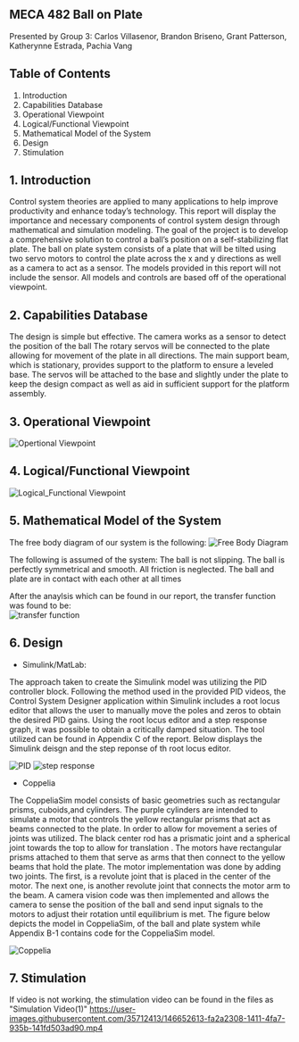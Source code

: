 ## MECA 482 Ball on Plate 
Presented by Group 3: Carlos Villasenor,
Brandon Briseno,
Grant Patterson,
Katherynne Estrada,
Pachia Vang
 

## Table of Contents 
 1. Introduction
 2. Capabilities Database 
 3. Operational Viewpoint 
 4. Logical/Functional Viewpoint 
 5. Mathematical Model of the System 
 6. Design
 7. Stimulation 


## 1. Introduction 
Control system theories are applied to many applications to help improve productivity and enhance today’s technology. This report will display the importance and necessary components of control system design through mathematical and simulation modeling. The goal of the project is to develop a comprehensive solution to control a ball’s position on a self-stabilizing flat plate. The ball on plate system consists of a plate that will be tilted using two servo motors to control the plate across the x and y directions as well as a camera to act as a sensor. The models provided in this report will not include the sensor. All models and controls are based off of the operational viewpoint.

## 2. Capabilities Database
The design is simple but effective.
The camera works as a sensor to detect the position of the ball
The rotary servos will be connected to the plate allowing for movement of the plate in all directions.
The main support beam, which is stationary, provides support to the platform to ensure a leveled base.
The servos will be attached to the base and slightly under the plate to keep the design compact as well as aid in sufficient support for the platform assembly. 

## 3. Operational Viewpoint 
![Opertional Viewpoint](https://user-images.githubusercontent.com/35712413/144789129-284a001f-f0cc-4ce9-9b9b-4296c430aad4.jpg)

## 4. Logical/Functional Viewpoint 
![Logical_Functional Viewpoint](https://user-images.githubusercontent.com/35712413/144789135-3cbc3698-73db-405e-968a-6798f5b5117d.jpg)

## 5. Mathematical Model of the System 
The free body diagram of our system is the following: 
![Free Body Diagram](https://user-images.githubusercontent.com/35712413/146634759-ef89ca2f-2c76-4e8e-9ba9-480f7d11f069.jpg)

The following is assumed of the system:
The ball is not slipping.
The ball is perfectly symmetrical and smooth. 
All friction is neglected. 
The ball and plate are in contact with each other at all times

After the anaylsis which can be found in our report, the transfer function was found to be:  
![transfer function](https://user-images.githubusercontent.com/35712413/146634880-bc643f6d-3fa2-48f9-b059-da4296a98603.JPG)

## 6. Design 
- Simulink/MatLab: 

The approach taken to create the Simulink model was utilizing the PID controller block. Following the method used in the provided PID videos, the Control System Designer application within Simulink includes a root locus editor that allows the user to manually move the poles and zeros to obtain the desired PID gains.  Using the root locus editor and a step response graph, it was possible to obtain a critically damped situation. The tool utilized can be found in Appendix C of the report. Below displays the Simulink deisgn and the step reponse of th root locus editor. 

![PID](https://user-images.githubusercontent.com/35712413/146652809-41757709-f5c9-40b0-a0fc-0da82e579db1.JPG)
![step response](https://user-images.githubusercontent.com/35712413/146652804-41bb9f63-abd6-427c-9190-2a672497eee7.JPG)

- Coppelia 

The CoppeliaSim model consists of basic geometries such as rectangular prisms, cuboids,and cylinders. The purple cylinders are intended to simulate a motor that controls the yellow rectangular prisms that act as beams connected to the plate. In order to allow for movement a series of joints was utilized. The black center rod has a prismatic joint and a spherical joint towards the top to allow for translation . The motors have rectangular prisms attached to them that serve as arms that then connect to the yellow beams that hold the plate. The motor implementation was done by adding two joints. The first, is a revolute joint that is placed in the center of the motor. The next one, is another revolute joint that connects the motor arm to the beam. A camera vision code was then implemented and allows the camera to sense the position of the ball and send input signals to the motors to adjust their rotation until equilibrium is met. The figure below depicts the model in CoppeliaSim, of the ball and plate system while Appendix B-1 contains code for the CoppeliaSim model. 

![Coppelia](https://user-images.githubusercontent.com/35712413/146652838-aa945454-eb0e-4fcd-badc-0e99533b83e7.JPG)

## 7. Stimulation 
If video is not working, the stimulation video can be found in the files as "Simulation Video(1)"
https://user-images.githubusercontent.com/35712413/146652613-fa2a2308-1411-4fa7-935b-141fd503ad90.mp4



